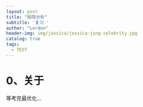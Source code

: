 ```yaml
---
layout: post
title: "矩阵分析"
subtitle: '复习 '
author: "Lordon"
header-img: img/jassica/jessica-jung-celebrity.jpg
catalog: true
tags:
  - TEST
---
```

# 0、关于
等考完最优化...